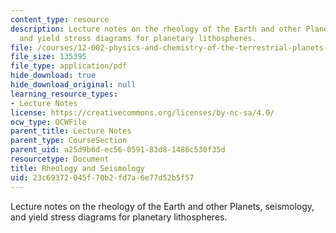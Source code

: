 ```yaml
---
content_type: resource
description: Lecture notes on the rheology of the Earth and other Planets, seismology,
  and yield stress diagrams for planetary lithospheres.
file: /courses/12-002-physics-and-chemistry-of-the-terrestrial-planets-fall-2008/23c69372045f70b2fd7a6e77d52b5f57_MIT12_002f08_Lec09.pdf
file_size: 135395
file_type: application/pdf
hide_download: true
hide_download_original: null
learning_resource_types:
- Lecture Notes
license: https://creativecommons.org/licenses/by-nc-sa/4.0/
ocw_type: OCWFile
parent_title: Lecture Notes
parent_type: CourseSection
parent_uid: a25d9b6d-ec56-0591-83d8-1486c530f35d
resourcetype: Document
title: Rheology and Seismology
uid: 23c69372-045f-70b2-fd7a-6e77d52b5f57
---
```

Lecture notes on the rheology of the Earth and other Planets, seismology, and yield stress diagrams for planetary lithospheres.